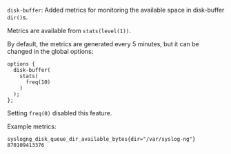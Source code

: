 `disk-buffer`: Added metrics for monitoring the available space in disk-buffer `dir()`s.

Metrics are available from `stats(level(1))`.

By default, the metrics are generated every 5 minutes, but it can be changed in the global options:
```
options {
  disk-buffer(
    stats(
      freq(10)
    )
  );
};
```
Setting `freq(0)` disabled this feature.

Example metrics:
```
syslogng_disk_queue_dir_available_bytes{dir="/var/syslog-ng"} 870109413376
```
